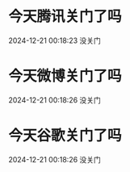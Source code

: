 # 今天腾讯关门了吗

2024-12-21 00:18:23 没关门

# 今天微博关门了吗

2024-12-21 00:18:26 没关门

# 今天谷歌关门了吗

2024-12-21 00:18:26 没关门

